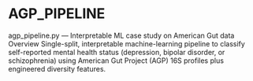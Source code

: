 # AGP_PIPELINE
agp_pipeline.py — Interpretable ML case study on American Gut data  Overview     Single-split, interpretable machine-learning pipeline to classify self-reported     mental health status (depression, bipolar disorder, or schizophrenia) using     American Gut Project (AGP) 16S profiles plus engineered diversity features.
